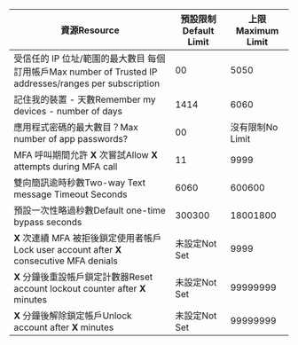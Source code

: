 | <span data-ttu-id="88467-101">資源</span><span class="sxs-lookup"><span data-stu-id="88467-101">Resource</span></span> | <span data-ttu-id="88467-102">預設限制</span><span class="sxs-lookup"><span data-stu-id="88467-102">Default Limit</span></span> | <span data-ttu-id="88467-103">上限</span><span class="sxs-lookup"><span data-stu-id="88467-103">Maximum Limit</span></span> |
| --- | --- | --- |
| <span data-ttu-id="88467-104">受信任的 IP 位址/範圍的最大數目</a> 每個訂用帳戶</span><span class="sxs-lookup"><span data-stu-id="88467-104">Max number of Trusted IP addresses/ranges</a> per subscription</span></span> |<span data-ttu-id="88467-105">0</span><span class="sxs-lookup"><span data-stu-id="88467-105">0</span></span> |<span data-ttu-id="88467-106">50</span><span class="sxs-lookup"><span data-stu-id="88467-106">50</span></span> |
| <span data-ttu-id="88467-107">記住我的裝置 - 天數</span><span class="sxs-lookup"><span data-stu-id="88467-107">Remember my devices - number of days</span></span> |<span data-ttu-id="88467-108">14</span><span class="sxs-lookup"><span data-stu-id="88467-108">14</span></span> |<span data-ttu-id="88467-109">60</span><span class="sxs-lookup"><span data-stu-id="88467-109">60</span></span> |
| <span data-ttu-id="88467-110">應用程式密碼的最大數目？</span><span class="sxs-lookup"><span data-stu-id="88467-110">Max number of app passwords?</span></span> |<span data-ttu-id="88467-111">0</span><span class="sxs-lookup"><span data-stu-id="88467-111">0</span></span> |<span data-ttu-id="88467-112">沒有限制</span><span class="sxs-lookup"><span data-stu-id="88467-112">No Limit</span></span> |
| <span data-ttu-id="88467-113">MFA 呼叫期間允許 **X** 次嘗試</span><span class="sxs-lookup"><span data-stu-id="88467-113">Allow **X** attempts during MFA call</span></span> |<span data-ttu-id="88467-114">1</span><span class="sxs-lookup"><span data-stu-id="88467-114">1</span></span> |<span data-ttu-id="88467-115">99</span><span class="sxs-lookup"><span data-stu-id="88467-115">99</span></span> |
| <span data-ttu-id="88467-116">雙向簡訊逾時秒數</span><span class="sxs-lookup"><span data-stu-id="88467-116">Two-way Text message Timeout Seconds</span></span> |<span data-ttu-id="88467-117">60</span><span class="sxs-lookup"><span data-stu-id="88467-117">60</span></span> |<span data-ttu-id="88467-118">600</span><span class="sxs-lookup"><span data-stu-id="88467-118">600</span></span> |
| <span data-ttu-id="88467-119">預設一次性略過秒數</span><span class="sxs-lookup"><span data-stu-id="88467-119">Default one-time bypass seconds</span></span> |<span data-ttu-id="88467-120">300</span><span class="sxs-lookup"><span data-stu-id="88467-120">300</span></span> |<span data-ttu-id="88467-121">1800</span><span class="sxs-lookup"><span data-stu-id="88467-121">1800</span></span> |
| <span data-ttu-id="88467-122">**X** 次連續 MFA 被拒後鎖定使用者帳戶</span><span class="sxs-lookup"><span data-stu-id="88467-122">Lock user account after **X** consecutive MFA denials</span></span> |<span data-ttu-id="88467-123">未設定</span><span class="sxs-lookup"><span data-stu-id="88467-123">Not Set</span></span> |<span data-ttu-id="88467-124">99</span><span class="sxs-lookup"><span data-stu-id="88467-124">99</span></span> |
| <span data-ttu-id="88467-125">**X** 分鐘後重設帳戶鎖定計數器</span><span class="sxs-lookup"><span data-stu-id="88467-125">Reset account lockout counter after **X** minutes</span></span> |<span data-ttu-id="88467-126">未設定</span><span class="sxs-lookup"><span data-stu-id="88467-126">Not Set</span></span> |<span data-ttu-id="88467-127">9999</span><span class="sxs-lookup"><span data-stu-id="88467-127">9999</span></span> |
| <span data-ttu-id="88467-128">**X** 分鐘後解除鎖定帳戶</span><span class="sxs-lookup"><span data-stu-id="88467-128">Unlock account after **X** minutes</span></span> |<span data-ttu-id="88467-129">未設定</span><span class="sxs-lookup"><span data-stu-id="88467-129">Not Set</span></span> |<span data-ttu-id="88467-130">9999</span><span class="sxs-lookup"><span data-stu-id="88467-130">9999</span></span> |
